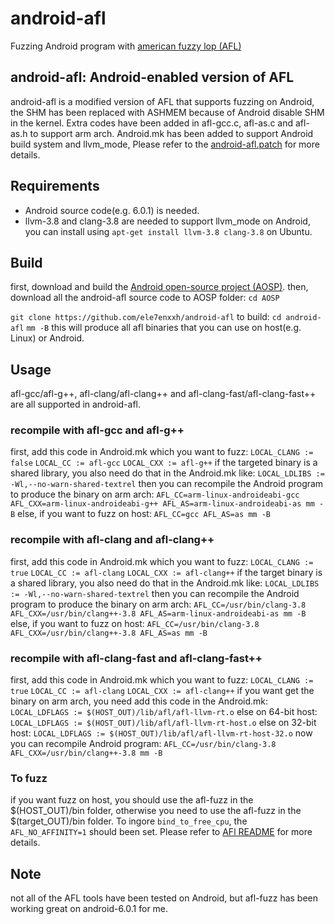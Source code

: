 # android-afl

Fuzzing Android program with [american fuzzy lop (AFL)][american-fuzzy-lop]

## android-afl: Android-enabled version of AFL

android-afl is a modified version of AFL that supports fuzzing on Android, the SHM has been replaced with ASHMEM because of Android disable SHM in the kernel. Extra codes have been added in afl-gcc.c, afl-as.c and afl-as.h to support arm arch. Android.mk has been added to support Android build system and llvm_mode, Please refer to the [android-afl.patch][android-afl.patch] for more details.

## Requirements
* Android source code(e.g. 6.0.1) is needed.
* llvm-3.8 and clang-3.8 are needed to support llvm_mode on Android, you can install using `apt-get install llvm-3.8 clang-3.8` on Ubuntu.

## Build
first, download and build the [Android open-source project (AOSP)][Android open-source project].
then, download all the android-afl source code to AOSP folder:
`cd AOSP`

`git clone https://github.com/ele7enxxh/android-afl`
to build:
`cd android-afl`
`mm -B`
this will produce all afl binaries that you can use on host(e.g. Linux) or Android.

## Usage

afl-gcc/afl-g++, afl-clang/afl-clang++ and afl-clang-fast/afl-clang-fast++ are all supported in android-afl.

### recompile with afl-gcc and afl-g++

first, add this code in Android.mk which you want to fuzz:
`LOCAL_CLANG := false`
`LOCAL_CC := afl-gcc`
`LOCAL_CXX := afl-g++`
if the targeted binary is a shared library, you also need do that in the Android.mk like:
`LOCAL_LDLIBS := -Wl,--no-warn-shared-textrel`
then you can recompile the Android program to produce the binary on arm arch:
`AFL_CC=arm-linux-androideabi-gcc AFL_CXX=arm-linux-androideabi-g++ AFL_AS=arm-linux-androideabi-as mm -B`
else, if you want to fuzz on host:
`AFL_CC=gcc AFL_AS=as mm -B`

### recompile with afl-clang and afl-clang++

first, add this code in Android.mk which you want to fuzz:
`LOCAL_CLANG := true`
`LOCAL_CC := afl-clang`
`LOCAL_CXX := afl-clang++`
if the target binary is a shared library, you also need do that in the Android.mk like:
`LOCAL_LDLIBS := -Wl,--no-warn-shared-textrel`
then you can recompile the Android program to produce the binary on arm arch:
`AFL_CC=/usr/bin/clang-3.8 AFL_CXX=/usr/bin/clang++-3.8 AFL_AS=arm-linux-androideabi-as mm -B`
else, if you want to fuzz on host:
`AFL_CC=/usr/bin/clang-3.8 AFL_CXX=/usr/bin/clang++-3.8 AFL_AS=as mm -B`

### recompile with afl-clang-fast and afl-clang-fast++

first, add this code in Android.mk which you want to fuzz:
`LOCAL_CLANG := true`
`LOCAL_CC := afl-clang`
`LOCAL_CXX := afl-clang++`
if you want get the binary on arm arch, you need add this code in the Android.mk:
`LOCAL_LDFLAGS := $(HOST_OUT)/lib/afl/afl-llvm-rt.o`
else on 64-bit host:
`LOCAL_LDFLAGS := $(HOST_OUT)/lib/afl/afl-llvm-rt-host.o`
else on 32-bit host:
`LOCAL_LDFLAGS := $(HOST_OUT)/lib/afl/afl-llvm-rt-host-32.o`
now you can recompile Android program:
`AFL_CC=/usr/bin/clang-3.8 AFL_CXX=/usr/bin/clang++-3.8 mm -B`

### To fuzz

if you want fuzz on host, you should use the afl-fuzz in the \$(HOST\_OUT)/bin folder, otherwise you need to use the afl-fuzz in the \$(target\_OUT)/bin folder. To ingore `bind_to_free_cpu`, the `AFL_NO_AFFINITY=1` should been set. Please refer to [AFl README][AFL README] for more details.

## Note
not all of the AFL tools have been tested on Android, but afl-fuzz has been working great on android-6.0.1 for me.

[american-fuzzy-lop]: http://lcamtuf.coredump.cx/afl/
[android-afl.patch]: https://github.com/ele7enxxh/android-afl/blob/master/android-patch/android-afl.patch
[Android open-source project]: https://source.android.com/
[AFL README]: lcamtuf.coredump.cx/afl/README.txt




